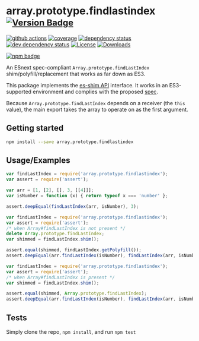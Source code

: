 # array.prototype.findlastindex <sup>[![Version Badge][npm-version-svg]][package-url]</sup>

[![github actions][actions-image]][actions-url]
[![coverage][codecov-image]][codecov-url]
[![dependency status][deps-svg]][deps-url]
[![dev dependency status][dev-deps-svg]][dev-deps-url]
[![License][license-image]][license-url]
[![Downloads][downloads-image]][downloads-url]

[![npm badge][npm-badge-png]][package-url]

An ESnext spec-compliant `Array.prototype.findLastIndex` shim/polyfill/replacement that works as far down as ES3.

This package implements the [es-shim API](https://github.com/es-shims/api) interface. It works in an ES3-supported environment and complies with the proposed [spec](https://tc39.es/proposal-array-find-from-last).

Because `Array.prototype.findLastIndex` depends on a receiver (the `this` value), the main export takes the array to operate on as the first argument.

## Getting started

```sh
npm install --save array.prototype.findlastindex
```

## Usage/Examples

```js
var findLastIndex = require('array.prototype.findlastindex');
var assert = require('assert');

var arr = [1, [2], [], 3, [[4]]];
var isNumber = function (x) { return typeof x === 'number' };

assert.deepEqual(findLastIndex(arr, isNumber), 3);
```

```js
var findLastIndex = require('array.prototype.findlastindex');
var assert = require('assert');
/* when Array#findLastIndex is not present */
delete Array.prototype.findLastIndex;
var shimmed = findLastIndex.shim();

assert.equal(shimmed, findLastIndex.getPolyfill());
assert.deepEqual(arr.findLastIndex(isNumber), findLastIndex(arr, isNumber));
```

```js
var findLastIndex = require('array.prototype.findlastindex');
var assert = require('assert');
/* when Array#findLastIndex is present */
var shimmed = findLastIndex.shim();

assert.equal(shimmed, Array.prototype.findLastIndex);
assert.deepEqual(arr.findLastIndex(isNumber), findLastIndex(arr, isNumber));
```

## Tests

Simply clone the repo, `npm install`, and run `npm test`

[package-url]: https://npmjs.org/package/array.prototype.findlastindex
[npm-version-svg]: https://versionbadg.es/es-shims/Array.prototype.findLastIndex.svg
[deps-svg]: https://david-dm.org/es-shims/Array.prototype.findLastIndex.svg
[deps-url]: https://david-dm.org/es-shims/Array.prototype.findLastIndex
[dev-deps-svg]: https://david-dm.org/es-shims/Array.prototype.findLastIndex/dev-status.svg
[dev-deps-url]: https://david-dm.org/es-shims/Array.prototype.findLastIndex#info=devDependencies
[npm-badge-png]: https://nodei.co/npm/array.prototype.findlastindex.png?downloads=true&stars=true
[license-image]: https://img.shields.io/npm/l/array.prototype.findlastindex.svg
[license-url]: LICENSE
[downloads-image]: https://img.shields.io/npm/dm/array.prototype.findlastindex.svg
[downloads-url]: https://npm-stat.com/charts.html?package=array.prototype.findlastindex
[codecov-image]: https://codecov.io/gh/es-shims/Array.prototype.findLastIndex/branch/main/graphs/badge.svg
[codecov-url]: https://app.codecov.io/gh/es-shims/Array.prototype.findLastIndex/
[actions-image]: https://img.shields.io/endpoint?url=https://github-actions-badge-u3jn4tfpocch.runkit.sh/es-shims/Array.prototype.findLastIndex
[actions-url]: https://github.com/es-shims/Array.prototype.findLastIndex
